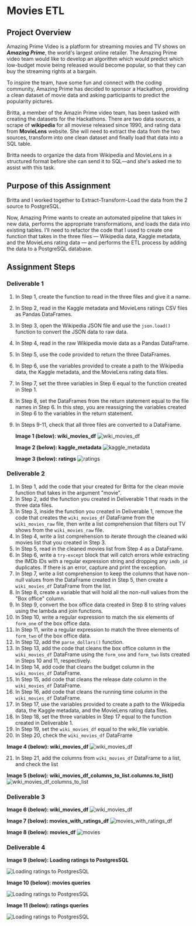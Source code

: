 # Movies ETL

## Project Overview
Amazing Prime Video is a platform for streaming movies and TV shows on ***Amazing Prime***, the world's largest online retailer. The Amazing Prime video team would like to develop an algorithm which would predict which low-budget movie being released would become popular, so that they can buy the streaming rights at a bargain. 

To inspire the team, have some fun and connect with the coding community, Amazing Prime has decided to sponsor a Hackathon, providing a clean dataset of movie data and asking participants to predict the popularity pictures. 

Britta, a member of the Amazin Prime video team, has been tasked with creating the datasets for the Hackathons. There are two data sources, a scrape of **wikipedia** for all moviese released since 1990, and rating data from **MovieLens** website.
She will need to extract the data from the two sources, transform into one clean dataset and finally load that data into a SQL table.

Britta needs to organize the data from Wikipedia and MovieLens in a structured format before she can send it to SQL—and she's asked me to assist with this task.

## Purpose of this Assignment

Britta and I worked together to Extract-Transform-Load the data from the 2 source to PostgreSQL.

Now, Amazing Prime wants to create an automated pipeline that takes in new data, performs the appropriate transformations, and loads the data into existing tables. I’ll need to refactor the code that I used to create one function that takes in the three files — Wikipedia data, Kaggle metadata, and the MovieLens rating data — and performs the ETL process by adding the data to a PostgreSQL database.

## Assignment Steps

### Deliverable 1

1. In Step 1, create the function to read in the three files and give it a name.
2. In Step 2, read in the Kaggle metadata and MovieLens ratings CSV files as Pandas DataFrames.
3. In Step 3, open the Wikipedia JSON file and use the `json.load()` function to convert the JSON data to raw data.
4. In Step 4, read in the raw Wikipedia movie data as a Pandas DataFrame.
5. In Step 5, use the code provided to return the three DataFrames.
6. In Step 6, use the variables provided to create a path to the Wikipedia data, the Kaggle metadata, and the MovieLens rating data files.
7. In Step 7, set the three variables in Step 6 equal to the function created in Step 1.
8. In Step 8, set the DataFrames from the return statement equal to the file names in Step 6. In this step, you are reassigning the variables created in Step 6 to the variables in the return statement.
9. In Steps 9-11, check that all three files are converted to a DataFrame. 

    **Image 1 (below): wiki_movies_df**
    ![wiki_movies_df](./Resources/Deliverable1_wiki_movies_df.png)

    **Image 2 (below): kaggle_metadata**
    ![kaggle_metadata](./Resources/Deliverable1_kaggle_metadata.png)

    **Image 3 (below): ratings**
    ![ratings](./Resources/Deliverable1_ratings.png)




### Deliverable 2

1. In Step 1, add the code that your created for Britta for the clean movie function that takes in the argument "movie".
2. In Step 2, add the function you created in Deliverable 1 that reads in the three data files.
3. In Step 3, inside the function you created in Deliverable 1, remove the code that creates the `wiki_movies_df` DataFrame from the `wiki_movies_raw` file, then write a list comprehension that filters out TV shows from the `wiki_movies_raw` file.
4. In Step 4, write a list comprehension to iterate through the cleaned wiki movies list that you created in Step 3.
5. In Step 5, read in the cleaned movies list from Step 4 as a DataFrame.
6. In Step 6, write a `try-except` block that will catch errors while extracting the IMDb IDs with a regular expression string and dropping any `imdb_id` duplicates. If there is an error, capture and print the exception.
7. In Step 7, write a list comprehension to keep the columns that have non-null values from the DataFrame created in Step 5, then create a `wiki_movies_df` DataFrame from the list.
8. In Step 8, create a variable that will hold all the non-null values from the "Box office" column.
9. In Step 9, convert the box office data created in Step 8 to string values using the lambda and join functions.
10. In Step 10, write a regular expression to match the six elements of `form_one` of the box office data.
11. In Step 11, write a regular expression to match the three elements of `form_two` of the box office data.
12. In Step 12, add the `parse_dollars()` function.
13. In Step 13, add the code that cleans the box office column in the `wiki_movies_df` DataFrame using the `form_one` and `form_two` lists created in Steps 10 and 11, respectively.
14. In Step 14, add code that cleans the budget column in the `wiki_movies_df` DataFrame.
15. In Step 15, add code that cleans the release date column in the `wiki_movies_df` DataFrame.
16. In Step 16, add code that cleans the running time column in the `wiki_movies_df` DataFrame.
17. In Step 17, use the variables provided to create a path to the Wikipedia data, the Kaggle metadata, and the MovieLens rating data files.
18. In Step 18, set the three variables in Step 17 equal to the function created in Deliverable 1.
19. In Step 19, set the `wiki_movies_df` equal to the wiki_file variable.
20. In Step 20, check the `wiki_movies_df` DataFrame

**Image 4 (below): wiki_movies_df**
![wiki_movies_df](./Resources/Deliverable2_wiki_movies_df.png)

21. In Step 21, add the columns from `wiki_movies_df` DataFrame to a list, and check the list

**Image 5 (below): wiki_movies_df_columns_to_list.columns.to_list()**
![wiki_movies_df_columns_to_list](./Resources/Deliverable2_wiki_movies_df_columns_to_list.png)





### Deliverable 3

**Image 6 (below): wiki_movies_df**
![wiki_movies_df](./Resources/Deliverable3_wiki_movies_df.png)

**Image 7 (below): movies_with_ratings_df**
![movies_with_ratings_df](./Resources/Deliverable3_movies_with_ratings_df.png)

**Image 8 (below): movies_df**
![movies](./Resources/Deliverable3_movies_df.png)




### Deliverable 4

**Image 9 (below): Loading ratings to PostgresSQL**

![Loading ratings to PostgresSQL](./Resources/Deliverable4_loading_ratings_to_SQL.PNG)


**Image 10 (below): movies queries**

![Loading ratings to PostgresSQL](./Resources/movies_query.png)

**Image 11 (below): ratings queries**

![Loading ratings to PostgresSQL](./Resources/ratings_query.png)